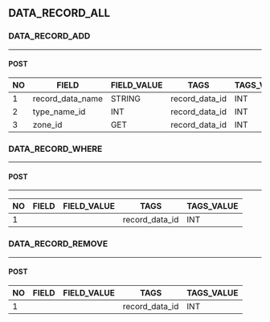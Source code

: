 ﻿## DATA_RECORD_ALL
### DATA_RECORD_ADD
-------------------------------
#### POST

| NO | FIELD            | FIELD_VALUE | TAGS           | TAGS_VALUE |
|----|------------------|-------------|----------------|------------|
| 1  | record_data_name | STRING      | record_data_id | INT        |
| 2  | type_name_id   | INT         | record_data_id | INT        |
| 3  | zone_id          | GET         | record_data_id | INT        |

### DATA_RECORD_WHERE
----------
#### POST
------------------
| NO | FIELD | FIELD_VALUE | TAGS           | TAGS_VALUE |
|----|-------|-------------|----------------|------------|
| 1  |       |             | record_data_id | INT        |

### DATA_RECORD_REMOVE
-------------------
#### POST
| NO | FIELD | FIELD_VALUE | TAGS           | TAGS_VALUE |
|----|-------|-------------|----------------|------------|
| 1  |       |             | record_data_id | INT        |


